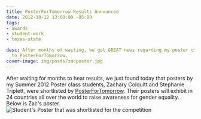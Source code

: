 ```yaml
---
title: PosterForTomorrow Results Announced
date: 2012-10-12 13:00:00 -05:00
tags:
- awards
- student-work
- texas-state

desc: After months of waiting, we got GREAT news regarding my poster class' submissions
  to PosterForTomorrow.
cover-image: img/posts/zacposter.jpg
---
```


After waiting for months to hear results, we just found today that posters by my Summer 2012 Poster class students, Zachary Colquitt and Stephanie Triplett, were shortlisted by <a href="http://www.posterfortomorrow.org/en/gallery/competitions/gender-equality-now" >PosterForTomorrow</a>. Their posters will exhibit in 24 countries all over the world to raise awareness for gender equality. Below is Zac's poster.
<img src="/img/posts/zacposter.jpg" alt="Student's Poster that was shortlisted for the competition">
